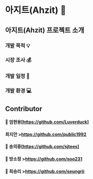 아지트(Ahzit) :city_sunset:
===========================

아지트(Ahzit) 프로젝트 소개
------------------------------
### 개발 목적 :bulb:

### 시장 조사 :moneybag:

### 개발 일정 :calendar:

### 개발 환경 :computer:

Contributor
---------------
#### :man: 엄현용[https://github.com/Luverduck]
#### 최지안 >https://github.com/public1992
#### :boy: 송의중[https://github.com/sjtees]
#### :woman: 방소정 >https://github.com/soo231
#### :girl: 최승리 >https://github.com/seungrii
